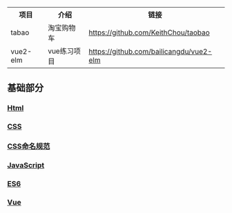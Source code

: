 
<table>
  <tr>
    <th>项目</th>
    <th>介绍</th>
    <th>链接</th>
  </tr>
  <tr>
    <td>tabao</td>
    <td>淘宝购物车</td>
    <td><a href="https://github.com/KeithChou/taobao">https://github.com/KeithChou/taobao</a></td>
  </tr>
  <tr>
    <td>vue2-elm</td>
    <td>vue练习项目</td>
    <td><a href="https://github.com/bailicangdu/vue2-elm">https://github.com/bailicangdu/vue2-elm</a></td>
  </tr>
</table>



## 基础部分

  ### [Html](https://github.com/chen-eugene/Web-Interview/blob/master/%E5%9F%BA%E7%A1%80/Html.md)
  
  ### [CSS](https://github.com/chen-eugene/Web-Interview/blob/master/%E5%9F%BA%E7%A1%80/css.md)
  
  ### [CSS命名规范](https://github.com/chen-eugene/Web-Interview/blob/master/%E5%9F%BA%E7%A1%80/css%E5%91%BD%E5%90%8D%E8%A7%84%E8%8C%83.md)
  
  ### [JavaScript](https://github.com/chen-eugene/Web-Interview/blob/master/%E5%9F%BA%E7%A1%80/JavaScript.md)
  
  ### [ES6]()
  
  ### [Vue](https://github.com/chen-eugene/Web-Interview/blob/master/%E5%9F%BA%E7%A1%80/vue.md)
